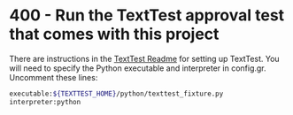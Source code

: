 # 400 - Run the TextTest approval test that comes with this project

There are instructions in the [TextTest Readme](https://github.com/emilybache/GildedRose-Refactoring-Kata/blob/main/texttests/README.md) for setting up TextTest. You will need to specify the Python executable and interpreter in config.gr. Uncomment these lines:

```bash
executable:${TEXTTEST_HOME}/python/texttest_fixture.py
interpreter:python
```
